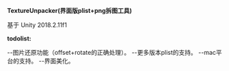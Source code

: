**TextureUnpacker(界面版plist+png拆图工具)**  

基于 Unity 2018.2.11f1  

**todolist:**  

--图片还原功能（offset+rotate的正确处理）。
--更多版本plist的支持。
--mac平台的支持。
--界面美化。
